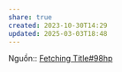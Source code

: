 ```yaml
---
share: true
created: 2023-10-30T14:29
updated: 2025-03-03T18:48
---
```

Nguồn:: [Fetching Title#98hp](https://support.google.com/analytics/answer/10737381)